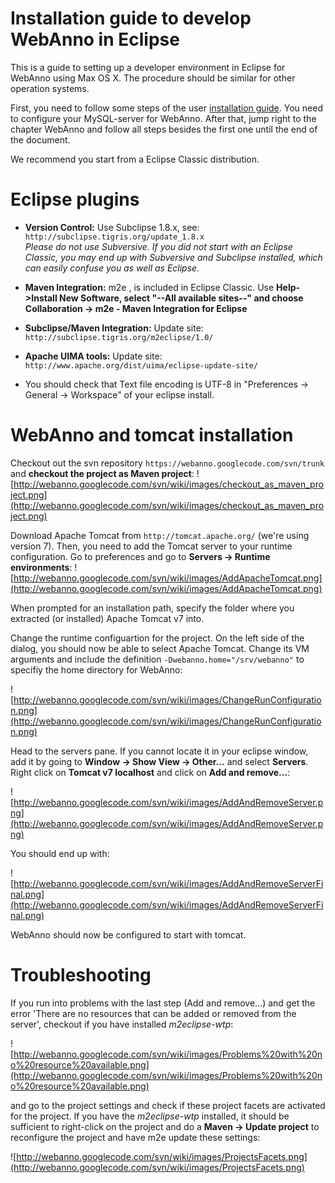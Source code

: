 # Installation guide to develop WebAnno in Eclipse #

This is a guide to setting up a developer environment in Eclipse for WebAnno using Max OS X. The procedure should be similar for other operation systems.

First, you need to follow some steps of the user [installation guide](InstallationGuide.md). You need to configure your MySQL-server for WebAnno. After that, jump right to the chapter WebAnno and follow all steps besides the first one until the end of the document.

We recommend you start from a Eclipse Classic distribution.

# Eclipse plugins #

  * **Version Control:** Use Subclipse 1.8.x, see: `http://subclipse.tigris.org/update_1.8.x` <br />_Please do not use Subversive. If you did not start with an Eclipse Classic, you may end up with Subversive and Subclipse installed, which can easily confuse you as well as Eclipse._

  * **Maven Integration:** m2e , is included in Eclipse Classic. Use **Help->Install New Software, select "--All available sites--" and choose Collaboration -> m2e - Maven Integration for Eclipse**

  * **Subclipse/Maven Integration:** Update site: `http://subclipse.tigris.org/m2eclipse/1.0/`

  * **Apache UIMA tools:** Update site: `http://www.apache.org/dist/uima/eclipse-update-site/`

  * You should check that Text file encoding is UTF-8  in "Preferences -> General -> Workspace" of your eclipse install.

# WebAnno and tomcat installation #

Checkout out the svn repository `https://webanno.googlecode.com/svn/trunk` and **checkout the project as Maven project**: ![http://webanno.googlecode.com/svn/wiki/images/checkout_as_maven_project.png](http://webanno.googlecode.com/svn/wiki/images/checkout_as_maven_project.png)

Download Apache Tomcat from `http://tomcat.apache.org/` (we're using version 7). Then, you need to add the Tomcat server to your runtime configuration. Go to preferences and go to **Servers -> Runtime environments**:
![http://webanno.googlecode.com/svn/wiki/images/AddApacheTomcat.png](http://webanno.googlecode.com/svn/wiki/images/AddApacheTomcat.png)

When prompted for an installation path, specify the folder where you extracted (or installed) Apache Tomcat v7 into.

Change the runtime configuartion for the project. On the left side of the dialog, you should now be able to select Apache Tomcat. Change its VM arguments and include the definition `-Dwebanno.home="/srv/webanno"` to specifiy the home directory for WebAnno:

![http://webanno.googlecode.com/svn/wiki/images/ChangeRunConfiguration.png](http://webanno.googlecode.com/svn/wiki/images/ChangeRunConfiguration.png)

Head to the servers pane. If you cannot locate it in your eclipse window, add it by going to **Window -> Show View -> Other...** and select **Servers**. Right click on **Tomcat v7 localhost** and click on **Add and remove...**:

![http://webanno.googlecode.com/svn/wiki/images/AddAndRemoveServer.png](http://webanno.googlecode.com/svn/wiki/images/AddAndRemoveServer.png)

You should end up with:

![http://webanno.googlecode.com/svn/wiki/images/AddAndRemoveServerFinal.png](http://webanno.googlecode.com/svn/wiki/images/AddAndRemoveServerFinal.png)

WebAnno should now be configured to start with tomcat.

# Troubleshooting #

If you run into problems with the last step (Add and remove...) and get the error 'There are no resources that can be added or removed from the server', checkout if you have installed _m2eclipse-wtp_:

![http://webanno.googlecode.com/svn/wiki/images/Problems%20with%20no%20resource%20available.png](http://webanno.googlecode.com/svn/wiki/images/Problems%20with%20no%20resource%20available.png)

and go to the project settings and check if these project facets are activated for the project. If you have the _m2eclipse-wtp_ installed, it should be sufficient to right-click on the project and do a  **Maven -> Update project** to reconfigure the project and have m2e update these settings:

![http://webanno.googlecode.com/svn/wiki/images/ProjectsFacets.png](http://webanno.googlecode.com/svn/wiki/images/ProjectsFacets.png)